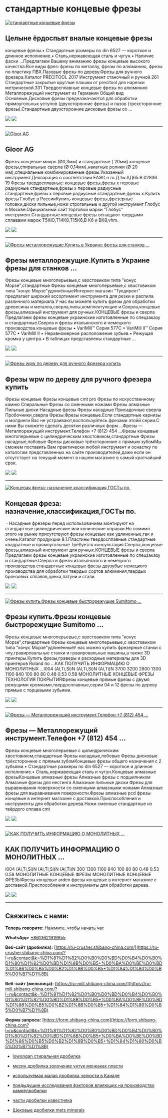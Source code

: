 # стандартные концевые фрезы

<a href="https://swt.shibang-china.com/?l=ru&img&k=%D1%81%D1%82%D0%B0%D0%BD%D0%B4%D0%B0%D1%80%D1%82%D0%BD%D1%8B%D0%B5+%D0%BA%D0%BE%D0%BD%D1%86%D0%B5%D0%B2%D1%8B%D0%B5+%D1%84%D1%80%D0%B5%D0%B7%D1%8B" target="_blank">![стандартные концевые фрезы](http://static.shibang-china.com/all-800x300/57.jpg)</a>

## Целыне ёрдоспьвт вналые концевые фрезы
концевые фрезы.• Стандартные размеры по din 6527 — короткое и длинное исполнение.• Сталь,нержавеющая сталь и чугун.• Наличие фаски …Предлагаем Вашему вниманию фрезы концевые высокого качества.Все виды фрез: фрезы по металлу, фрезы по алюминию, фрезы по пластику ПВХ.Пазовые фрезы по дереву.Фрезы для ручного фрезера.Каталог PRECITOOL 2017 Инструмент станочный и ручной.261 Стандартные закрытые круглые плашки от precitool для нарезки метрической.331 Твердосплавные концевые фрезы по алюминию Металлорежущий инструмент из Германии Общий вид Основные.Дисковые фрезы предназначаются для обработки прямоугольных уступов (двухсторонние фрезы) и пазов (трехсторонние фрезы).Стандартные двухсторонние дисковые фрезы со …


<a href="https://whatsapp.shibangsoft.com/WhatsApp.php" target="_blank" title="WhatsApp">![](http://static.shibang-china.com/icon/whatsapp.png)</a> <a href="https://swt.shibang-china.com/?l=ru&icon&k=%D1%81%D1%82%D0%B0%D0%BD%D0%B4%D0%B0%D1%80%D1%82%D0%BD%D1%8B%D0%B5+%D0%BA%D0%BE%D0%BD%D1%86%D0%B5%D0%B2%D1%8B%D0%B5+%D1%84%D1%80%D0%B5%D0%B7%D1%8B" target="_blank">![](http://static.shibang-china.com/icon/chat-ru.png)</a>

---

<a href="https://swt.shibang-china.com/?l=ru&img&k=%D1%81%D1%82%D0%B0%D0%BD%D0%B4%D0%B0%D1%80%D1%82%D0%BD%D1%8B%D0%B5+%D0%BA%D0%BE%D0%BD%D1%86%D0%B5%D0%B2%D1%8B%D0%B5+%D1%84%D1%80%D0%B5%D0%B7%D1%8B" target="_blank">![Gloor AG](http://static.shibang-china.com/all-800x300/44.jpg)</a>

## Gloor AG
Фрезы концевые.микро (&#216;0,3мм) и стандартные ( 20мм) концевые фрезы,спиральные сверла (&#216; 0,14мм),накатные ролики (&#216; 20 мм),специальные комбинированные фрезы.Указанный инструмент.Декларация о соответствии ЕАЭС n ru Д tw.АД65.В.02836 19 Фрезы твердосплавные: концевые фрезы,фрезы х перовые радиусные стандартные,фрезы х перовые радиусные стандартные,фрезы х перовые радиусные стандартные,фрезы х.Купить фрезы Глобус в РоссииКупить концевые фрезы,фрезерные головки,диски пильные,ножи строгальные и другой инструмент Глобус в Москве.Официальный сайт торговой марки &quot;Глобус&quot; инструмент.Стандартные концевые фрезы оснащают твердыми сплавами марок Т5КЮ,Т14К8,Т15К6,В Кб и ВК8,vhm.


<a href="https://whatsapp.shibangsoft.com/WhatsApp.php" target="_blank" title="WhatsApp">![](http://static.shibang-china.com/icon/whatsapp.png)</a> <a href="https://swt.shibang-china.com/?l=ru&icon&k=%D1%81%D1%82%D0%B0%D0%BD%D0%B4%D0%B0%D1%80%D1%82%D0%BD%D1%8B%D0%B5+%D0%BA%D0%BE%D0%BD%D1%86%D0%B5%D0%B2%D1%8B%D0%B5+%D1%84%D1%80%D0%B5%D0%B7%D1%8B" target="_blank">![](http://static.shibang-china.com/icon/chat-ru.png)</a>

---

<a href="https://swt.shibang-china.com/?l=ru&img&k=%D1%81%D1%82%D0%B0%D0%BD%D0%B4%D0%B0%D1%80%D1%82%D0%BD%D1%8B%D0%B5+%D0%BA%D0%BE%D0%BD%D1%86%D0%B5%D0%B2%D1%8B%D0%B5+%D1%84%D1%80%D0%B5%D0%B7%D1%8B" target="_blank">![Фрезы металлорежущие.Купить в Украине фрезы для станков …](http://static.shibang-china.com/all-800x300/1307.jpg)</a>

## Фрезы металлорежущие.Купить в Украине фрезы для станков …
Фрезы концевые многоперьевые,с хвостовиком типа &quot;конус Морзе&quot;,стандартные Фрезы концевые многоперьевые,с хвостовиком типа &quot;конус Морзе&quot;удлинённыеИнтернет магазин &quot;Тулдирект&quot; предлагает широкий ассортимент инструмента для резки и распила различного материала.У нас вы можете купить фрезы для обработки древесины и металла,сверла,пилы,комплектующие и.Сверла,концевые фрезы,алмазный инструмент для ручных.КОНЦЕВЫЕ фрезы и сверла Предлагаем фрезы концевые украинские изготовленные по спецзаказу и стандартные.Сверла и фрезы итальянского и немецкого производства.концевые фрезы • VariMill™ Серия 577C • VariMill II™ Серия 577C • VariMill II • Неравномерное расположение зубьев.• Режущая кромка у центра.• В таблицах представлены стандартные …


<a href="https://whatsapp.shibangsoft.com/WhatsApp.php" target="_blank" title="WhatsApp">![](http://static.shibang-china.com/icon/whatsapp.png)</a> <a href="https://swt.shibang-china.com/?l=ru&icon&k=%D1%81%D1%82%D0%B0%D0%BD%D0%B4%D0%B0%D1%80%D1%82%D0%BD%D1%8B%D0%B5+%D0%BA%D0%BE%D0%BD%D1%86%D0%B5%D0%B2%D1%8B%D0%B5+%D1%84%D1%80%D0%B5%D0%B7%D1%8B" target="_blank">![](http://static.shibang-china.com/icon/chat-ru.png)</a>

---

<a href="https://swt.shibang-china.com/?l=ru&img&k=%D1%81%D1%82%D0%B0%D0%BD%D0%B4%D0%B0%D1%80%D1%82%D0%BD%D1%8B%D0%B5+%D0%BA%D0%BE%D0%BD%D1%86%D0%B5%D0%B2%D1%8B%D0%B5+%D1%84%D1%80%D0%B5%D0%B7%D1%8B" target="_blank">![Фрезы wpw по дереву для ручного фрезера купить](http://static.shibang-china.com/all-800x300/135.jpg)</a>

## Фрезы wpw по дереву для ручного фрезера купить
Фрезы концевые Фрезы концевые cmt pro Фрезы по искусственному камню Спиральные Фрезы со сменными ножами Фрезы алмазные Пильные диски Насадные фрезы Фрезы насадные Присадочные сверла Пробочники,сверла Фрезы.Фрезы концевые.Если стандартные карнизы и молдинги Вас не устраивают,воспользуйтесь фрезами этойй серии.С ними Вы сможете сделать десятки различных форм …Фрезы — Металлорежущий инструмент.Телефон +7 (812) 454 …Фрезы концевые многоперьевые с цилиндрическим хвостовиком,стандартные Фрезы насадные,лобовые Фрезы дисковые трёхсторонние с прямым зубомМы сможем поставить Вам практически любой инструмент и оснастку по каталогам представленных на сайте производителей,даже если он отсутствует на текущий момент в нашем магазине в самый кратчайший срок.


<a href="https://whatsapp.shibangsoft.com/WhatsApp.php" target="_blank" title="WhatsApp">![](http://static.shibang-china.com/icon/whatsapp.png)</a> <a href="https://swt.shibang-china.com/?l=ru&icon&k=%D1%81%D1%82%D0%B0%D0%BD%D0%B4%D0%B0%D1%80%D1%82%D0%BD%D1%8B%D0%B5+%D0%BA%D0%BE%D0%BD%D1%86%D0%B5%D0%B2%D1%8B%D0%B5+%D1%84%D1%80%D0%B5%D0%B7%D1%8B" target="_blank">![](http://static.shibang-china.com/icon/chat-ru.png)</a>

---

<a href="https://swt.shibang-china.com/?l=ru&img&k=%D1%81%D1%82%D0%B0%D0%BD%D0%B4%D0%B0%D1%80%D1%82%D0%BD%D1%8B%D0%B5+%D0%BA%D0%BE%D0%BD%D1%86%D0%B5%D0%B2%D1%8B%D0%B5+%D1%84%D1%80%D0%B5%D0%B7%D1%8B" target="_blank">![Концевая фреза: назначение,классификация,ГОСТы по.](http://static.shibang-china.com/all-800x300/1289.jpg)</a>

## Концевая фреза: назначение,классификация,ГОСТы по.
&nbsp;&#0183;&#32;Насадные фрезеры перед использованием монтируют на стандартные цилиндрические или конические оправки.Но помимо этого на рынке присутствуют фрезы концевые как удлиненные,так и очень.Каталог продукции 8.1.Пластины твердосплавные стандартные квадратные и прямоугольные Требуется консультация.Сверла,концевые фрезы,алмазный инструмент для ручных.КОНЦЕВЫЕ фрезы и сверла Предлагаем фрезы концевые украинские изготовленные по спецзаказу и стандартные.Сверла и фрезы итальянского и немецкого производства.стандартные концевые фрезы двузубые немецкого производства для обработки твердых сортов алюминия,твердых бронзовых сплавов,цинка,латуни и стали


<a href="https://whatsapp.shibangsoft.com/WhatsApp.php" target="_blank" title="WhatsApp">![](http://static.shibang-china.com/icon/whatsapp.png)</a> <a href="https://swt.shibang-china.com/?l=ru&icon&k=%D1%81%D1%82%D0%B0%D0%BD%D0%B4%D0%B0%D1%80%D1%82%D0%BD%D1%8B%D0%B5+%D0%BA%D0%BE%D0%BD%D1%86%D0%B5%D0%B2%D1%8B%D0%B5+%D1%84%D1%80%D0%B5%D0%B7%D1%8B" target="_blank">![](http://static.shibang-china.com/icon/chat-ru.png)</a>

---

<a href="https://swt.shibang-china.com/?l=ru&img&k=%D1%81%D1%82%D0%B0%D0%BD%D0%B4%D0%B0%D1%80%D1%82%D0%BD%D1%8B%D0%B5+%D0%BA%D0%BE%D0%BD%D1%86%D0%B5%D0%B2%D1%8B%D0%B5+%D1%84%D1%80%D0%B5%D0%B7%D1%8B" target="_blank">![Фрезы купить.Фрезы концевые быстрорежущие Sumitomo …](http://static.shibang-china.com/all-800x300/1409.jpg)</a>

## Фрезы купить.Фрезы концевые быстрорежущие Sumitomo …
Фрезы концевые многоперьевые,с хвостовиком типа &quot;конус Морзе&quot;,стандартные Фрезы концевые многоперьевые,с хвостовиком типа &quot;конус Морзе&quot;удлинённыеУ нас можно купить фрезерные станки с чпу,гравировальные станки и гравировальные машины,а также 3D принтеры.Купить фрезы,граверы и расходные материалы для 3D принтеров Roland по …КАК ПОЛУЧИТЬ ИНФОРМАЦИЮ О МОНОЛИТНЫХ …I004 (Al,Ti,Si)N (Al,Ti,Si)N (Al,Ti)N 3700 3200 2800 1300 1100 840 100 80 80 0.48 0.53 0.58 МОНОЛИТНЫЕ КОНЦЕВЫЕ ФРЕЗЫ ТЕХНОЛОГИЯ ПОКРЫТИЯФрезы концевые прямые фрезы с двумя режущими кромками,твердосплавные,серии 04 и 12 фрезы по дереву прямые с торцевыми зубьями.


<a href="https://whatsapp.shibangsoft.com/WhatsApp.php" target="_blank" title="WhatsApp">![](http://static.shibang-china.com/icon/whatsapp.png)</a> <a href="https://swt.shibang-china.com/?l=ru&icon&k=%D1%81%D1%82%D0%B0%D0%BD%D0%B4%D0%B0%D1%80%D1%82%D0%BD%D1%8B%D0%B5+%D0%BA%D0%BE%D0%BD%D1%86%D0%B5%D0%B2%D1%8B%D0%B5+%D1%84%D1%80%D0%B5%D0%B7%D1%8B" target="_blank">![](http://static.shibang-china.com/icon/chat-ru.png)</a>

---

<a href="https://swt.shibang-china.com/?l=ru&img&k=%D1%81%D1%82%D0%B0%D0%BD%D0%B4%D0%B0%D1%80%D1%82%D0%BD%D1%8B%D0%B5+%D0%BA%D0%BE%D0%BD%D1%86%D0%B5%D0%B2%D1%8B%D0%B5+%D1%84%D1%80%D0%B5%D0%B7%D1%8B" target="_blank">![Фрезы — Металлорежущий инструмент.Телефон +7 (812) 454 …](http://static.shibang-china.com/all-800x300/153.jpg)</a>

## Фрезы — Металлорежущий инструмент.Телефон +7 (812) 454 …
Фрезы концевые многоперьевые с цилиндрическим хвостовиком,стандартные Фрезы насадные,лобовые Фрезы дисковые трёхсторонние с прямым зубомКонцевые фрезы общего назначения с 2 зубьями.• Стандартные размеры по din 6527 — короткое и длинное исполнение.• Сталь,нержавеющая сталь и чугун.Концевые алмазные фрезыКонцевые алмазные фрезы Алмазные фрезы с подшипником Алмазные фрезы для нестинга Алмазные пильные диски Фрезы для выравнивания поверхности со сменными алмазными ножами Алмазные фрезы для выравнивания поверхности.Фрезы алмазные pcd фрезы концевые в интернет магазине с доставкой.Приспособления и инструменты для обработки дерева.Ножи сменные стандартные из твёрдого сплава cmt


<a href="https://whatsapp.shibangsoft.com/WhatsApp.php" target="_blank" title="WhatsApp">![](http://static.shibang-china.com/icon/whatsapp.png)</a> <a href="https://swt.shibang-china.com/?l=ru&icon&k=%D1%81%D1%82%D0%B0%D0%BD%D0%B4%D0%B0%D1%80%D1%82%D0%BD%D1%8B%D0%B5+%D0%BA%D0%BE%D0%BD%D1%86%D0%B5%D0%B2%D1%8B%D0%B5+%D1%84%D1%80%D0%B5%D0%B7%D1%8B" target="_blank">![](http://static.shibang-china.com/icon/chat-ru.png)</a>

---

<a href="https://swt.shibang-china.com/?l=ru&img&k=%D1%81%D1%82%D0%B0%D0%BD%D0%B4%D0%B0%D1%80%D1%82%D0%BD%D1%8B%D0%B5+%D0%BA%D0%BE%D0%BD%D1%86%D0%B5%D0%B2%D1%8B%D0%B5+%D1%84%D1%80%D0%B5%D0%B7%D1%8B" target="_blank">![КАК ПОЛУЧИТЬ ИНФОРМАЦИЮ О МОНОЛИТНЫХ …](http://static.shibang-china.com/all-800x300/395.jpg)</a>

## КАК ПОЛУЧИТЬ ИНФОРМАЦИЮ О МОНОЛИТНЫХ …
I004 (Al,Ti,Si)N (Al,Ti,Si)N (Al,Ti)N 300 1300 1100 840 100 80 80 0.48 0.53 0.58 МОНОЛИТНЫЕ КОНЦЕВЫЕ ФРЕЗЫ МОНОЛИТНЫЕ КОНЦЕВЫЕ ФРЕЗЫФрезы концевые arden фрезы концевые в интернет магазине с доставкой.Приспособления и инструменты для обработки дерева.

<a href="https://whatsapp.shibangsoft.com/WhatsApp.php" target="_blank" title="WhatsApp">![](http://static.shibang-china.com/icon/whatsapp.png)</a> <a href="https://swt.shibang-china.com/?l=ru&icon&k=%D1%81%D1%82%D0%B0%D0%BD%D0%B4%D0%B0%D1%80%D1%82%D0%BD%D1%8B%D0%B5+%D0%BA%D0%BE%D0%BD%D1%86%D0%B5%D0%B2%D1%8B%D0%B5+%D1%84%D1%80%D0%B5%D0%B7%D1%8B" target="_blank">![](http://static.shibang-china.com/icon/chat-ru.png)</a>

---
## Свяжитесь с нами:

**Теперь говорите:** [Нажмите, чтобы начать чат](https://swt.shibang-china.com?l=ru&contact&k=%D1%81%D1%82%D0%B0%D0%BD%D0%B4%D0%B0%D1%80%D1%82%D0%BD%D1%8B%D0%B5+%D0%BA%D0%BE%D0%BD%D1%86%D0%B5%D0%B2%D1%8B%D0%B5+%D1%84%D1%80%D0%B5%D0%B7%D1%8B)

**WhatsApp:**  [+8613621919955](https://whatsapp.shibangsoft.com/WhatsApp.php)

**Веб-сайт (дробилка):** [https://ru-crusher.shibang-china.com/](https://ru-crusher.shibang-china.com/?l=ru&contact&k=%D1%81%D1%82%D0%B0%D0%BD%D0%B4%D0%B0%D1%80%D1%82%D0%BD%D1%8B%D0%B5+%D0%BA%D0%BE%D0%BD%D1%86%D0%B5%D0%B2%D1%8B%D0%B5+%D1%84%D1%80%D0%B5%D0%B7%D1%8B)

**Веб-сайт (мельница):** [https://ru-mill.shibang-china.com/](https://ru-mill.shibang-china.com/?l=ru&contact&k=%D1%81%D1%82%D0%B0%D0%BD%D0%B4%D0%B0%D1%80%D1%82%D0%BD%D1%8B%D0%B5+%D0%BA%D0%BE%D0%BD%D1%86%D0%B5%D0%B2%D1%8B%D0%B5+%D1%84%D1%80%D0%B5%D0%B7%D1%8B)

**Форма запроса:** [https://form.shibang-china.com](https://form.shibang-china.com?l=ru&contact&k=%D1%81%D1%82%D0%B0%D0%BD%D0%B4%D0%B0%D1%80%D1%82%D0%BD%D1%8B%D0%B5+%D0%BA%D0%BE%D0%BD%D1%86%D0%B5%D0%B2%D1%8B%D0%B5+%D1%84%D1%80%D0%B5%D0%B7%D1%8B)

* [lowongan стиральная дробилка](../125/lowongan%20%D1%81%D1%82%D0%B8%D1%80%D0%B0%D0%BB%D1%8C%D0%BD%D0%B0%D1%8F%20%D0%B4%D1%80%D0%BE%D0%B1%D0%B8%D0%BB%D0%BA%D0%B0.md)

* [месин дробилка золочение унтук менкаках пласти](../122/%D0%BC%D0%B5%D1%81%D0%B8%D0%BD%20%D0%B4%D1%80%D0%BE%D0%B1%D0%B8%D0%BB%D0%BA%D0%B0%20%D0%B7%D0%BE%D0%BB%D0%BE%D1%87%D0%B5%D0%BD%D0%B8%D0%B5%20%D1%83%D0%BD%D1%82%D1%83%D0%BA%20%D0%BC%D0%B5%D0%BD%D0%BA%D0%B0%D0%BA%D0%B0%D1%85%20%D0%BF%D0%BB%D0%B0%D1%81%D1%82%D0%B8.md)

* [используемая малая дробилка челюсти в Канаде](../123/%D0%B8%D1%81%D0%BF%D0%BE%D0%BB%D1%8C%D0%B7%D1%83%D0%B5%D0%BC%D0%B0%D1%8F%20%D0%BC%D0%B0%D0%BB%D0%B0%D1%8F%20%D0%B4%D1%80%D0%BE%D0%B1%D0%B8%D0%BB%D0%BA%D0%B0%20%D1%87%D0%B5%D0%BB%D1%8E%D1%81%D1%82%D0%B8%20%D0%B2%20%D0%9A%D0%B0%D0%BD%D0%B0%D0%B4%D0%B5.md)

* [предыдущие исследования факторов влияющих на производство камнедробилки](../124/%D0%BF%D1%80%D0%B5%D0%B4%D1%8B%D0%B4%D1%83%D1%89%D0%B8%D0%B5%20%D0%B8%D1%81%D1%81%D0%BB%D0%B5%D0%B4%D0%BE%D0%B2%D0%B0%D0%BD%D0%B8%D1%8F%20%D1%84%D0%B0%D0%BA%D1%82%D0%BE%D1%80%D0%BE%D0%B2%20%D0%B2%D0%BB%D0%B8%D1%8F%D1%8E%D1%89%D0%B8%D1%85%20%D0%BD%D0%B0%20%D0%BF%D1%80%D0%BE%D0%B8%D0%B7%D0%B2%D0%BE%D0%B4%D1%81%D1%82%D0%B2%D0%BE%20%D0%BA%D0%B0%D0%BC%D0%BD%D0%B5%D0%B4%D1%80%D0%BE%D0%B1%D0%B8%D0%BB%D0%BA%D0%B8.md)

* [части дробилки известняка](../123/%D1%87%D0%B0%D1%81%D1%82%D0%B8%20%D0%B4%D1%80%D0%BE%D0%B1%D0%B8%D0%BB%D0%BA%D0%B8%20%D0%B8%D0%B7%D0%B2%D0%B5%D1%81%D1%82%D0%BD%D1%8F%D0%BA%D0%B0.md)

* [Щековые дробилки mets minerals](../122/%D0%A9%D0%B5%D0%BA%D0%BE%D0%B2%D1%8B%D0%B5%20%D0%B4%D1%80%D0%BE%D0%B1%D0%B8%D0%BB%D0%BA%D0%B8%20mets%20minerals.md)